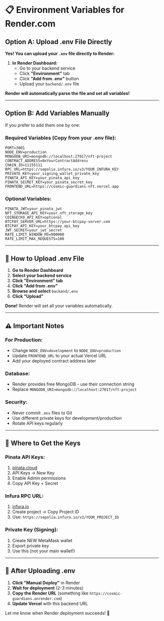 # 📋 Environment Variables for Render.com

## Option A: Upload .env File Directly

**Yes! You can upload your `.env` file directly to Render:**

1. **In Render Dashboard:**
   - Go to your backend service
   - Click **"Environment"** tab
   - Click **"Add from .env"** button
   - Upload your `backend/.env` file

**Render will automatically parse the file and set all variables!**

---

## Option B: Add Variables Manually

If you prefer to add them one by one:

### Required Variables (Copy from your .env file):

```
PORT=3001
NODE_ENV=production
MONGODB_URI=mongodb://localhost:27017/nft-project
CONTRACT_ADDRESS=0xYourContractAddress
CHAIN_ID=11155111
RPC_URL=https://sepolia.infura.io/v3/YOUR_INFURA_KEY
PRIVATE_KEY=your_signing_wallet_private_key
PINATA_API_KEY=your_pinata_api_key
PINATA_SECRET_KEY=your_pinata_secret_key
FRONTEND_URL=https://cosmic-guardians-nft.vercel.app
```

### Optional Variables:
```
PINATA_JWT=your_pinata_jwt
NFT_STORAGE_API_KEY=your_nft_storage_key
COINGECKO_API_KEY=optional
BTCPAY_SERVER_URL=https://your-btcpay-server.com
BTCPAY_API_KEY=your_btcpay_api_key
JWT_SECRET=your_jwt_secret
RATE_LIMIT_WINDOW_MS=900000
RATE_LIMIT_MAX_REQUESTS=100
```

---

## 📁 How to Upload .env File

1. **Go to Render Dashboard**
2. **Select your backend service**
3. **Click "Environment" tab**
4. **Click "Add from .env"**
5. **Browse and select** `backend/.env`
6. **Click "Upload"**

**Done!** Render will set all your variables automatically.

---

## ⚠️ Important Notes

### For Production:
- Change `NODE_ENV=development` to `NODE_ENV=production`
- Update `FRONTEND_URL` to your actual Vercel URL
- Add your deployed contract address later

### Database:
- Render provides free MongoDB - use their connection string
- Replace `MONGODB_URI=mongodb://localhost:27017/nft-project`

### Security:
- Never commit `.env` files to Git
- Use different private keys for development/production
- Rotate API keys regularly

---

## 🔑 Where to Get the Keys

### Pinata API Keys:
1. [pinata.cloud](https://pinata.cloud)
2. API Keys → New Key
3. Enable Admin permissions
4. Copy API Key + Secret

### Infura RPC URL:
1. [infura.io](https://infura.io)
2. Create project → Copy Project ID
3. Use: `https://sepolia.infura.io/v3/YOUR_PROJECT_ID`

### Private Key (Signing):
1. Create NEW MetaMask wallet
2. Export private key
3. Use this (not your main wallet!)

---

## 🚀 After Uploading .env

1. **Click "Manual Deploy"** in Render
2. **Wait for deployment** (2-3 minutes)
3. **Copy the Render URL** (something like `https://cosmic-guardians.onrender.com`)
4. **Update Vercel** with this backend URL

Let me know when Render deployment succeeds! 🎉
